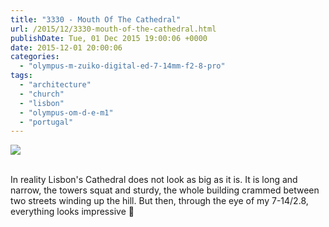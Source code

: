 ```yaml
---
title: "3330 - Mouth Of The Cathedral"
url: /2015/12/3330-mouth-of-the-cathedral.html
publishDate: Tue, 01 Dec 2015 19:00:06 +0000
date: 2015-12-01 20:00:06
categories: 
  - "olympus-m-zuiko-digital-ed-7-14mm-f2-8-pro"
tags: 
  - "architecture"
  - "church"
  - "lisbon"
  - "olympus-om-d-e-m1"
  - "portugal"
---
```

<div class="container">
<div class="center"><a target="_blank" href="https://d25zfm9zpd7gm5.cloudfront.net/1200x1200/2015/20150903_105003_lr.jpg"><img class="webfeedsFeaturedVisual" src="https://d25zfm9zpd7gm5.cloudfront.net/0600x0600/2015/20150903_105003_lr.jpg" /></a></div>
</div>
<br />

In reality Lisbon's Cathedral does not look as big as it is. It is long and narrow, the towers squat and sturdy, the whole building crammed between two streets winding up the hill. But then, through the eye of my 7-14/2.8, everything looks impressive 🙂
